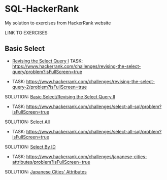 # SQL-HackerRank
My solution to exercises from HackerRank website

LINK TO EXERCISES

## Basic Select

- [Revising the Select Query I](<Basic Select/Revising the Select Query I.sql>)
TASK: https://www.hackerrank.com/challenges/revising-the-select-query/problem?isFullScreen=true

- TASK: https://www.hackerrank.com/challenges/revising-the-select-query-2/problem?isFullScreen=true

SOLUTION: [Basic Select/Revising the Select Query II](<Basic Select/Revising the Select Query II.sql>)

- TASK: https://www.hackerrank.com/challenges/select-all-sql/problem?isFullScreen=true

SOLUTION: [Select All](<Basic Select/Select All.sql>)

- TASK: https://www.hackerrank.com/challenges/select-all-sql/problem?isFullScreen=true

SOLUTION: [Select By ID](<Basic Select/Select By ID.sql>)

- TASK: https://www.hackerrank.com/challenges/japanese-cities-attributes/problem?isFullScreen=true

SOLUTION: [Japanese Cities' Attributes](<Basic Select/Japanese Cities' Attributes.sql>)

